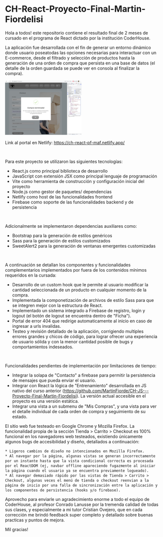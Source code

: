 # CH-React-Proyecto-Final-Martin-Fiordelisi

Hola a todos! este repositorio contiene el resultado final de 2 meses de cursado en el programa de React dictado por la institución CoderHouse.

La aplicación fue desarrollada con el fin de generar un entorno dinámico donde usuario poseatodas las opciones necesarias para interactuar con un E-commerce, desde el filtrado y selección de productos hasta la generación de una orden de compra que persista en una base de datos (el detalle de la orden guardada se puede ver en consola al finalizar la compra). 

<p><a href="https://github.com/MartinFiorde/CH-React-Proyecto-Final-Martin-Fiordelisi/blob/main/checkout.jpg?raw=true" target="_blank"><img src="https://github.com/MartinFiorde/CH-React-Proyecto-Final-Martin-Fiordelisi/blob/main/checkout.jpg?raw=true" alt="checkout" width="50%" height="50%"/></a></p>

Link al portal en Netlify: https://ch-react-pf-maf.netlify.app/

<br/>

Para este proyecto se utilizaron las siguientes tecnologías:
* React.js como principal biblioteca de desarrollo
* JavaScript con extensión JSX como principal lenguaje de programación
* Vite como herramienta de construcción y configuración inicial del proyecto
* Node.js como gestor de paquetes/ dependencias
* Netlify como host de las funcionalidades frontend
* Firebase como soporte de las funcionalidades backend y de persistencia

<br/>

Adicionalmente se implementaron dependencias auxiliares como:
* Bootstrap para la generación de estilos genéricos
* Sass para la generación de estilos customizados
* SweetAlert2 para la generación de ventanas emergentes customizadas

<br/>

A continuación se detallan los componentes y funcionalidades complementarios implementados por fuera de los contenidos mínimos requeridos en la cursada:
* Desarrollo de un custom hook que le permite al usuario modificar la cantidad seleccionada de un producto en cualquier momento de la compra.
* Implementada la componetización de archivos de estilo Sass para que se integren mejor con la estructura de React.
* Implementado un sistema integrado a Firebase de registro, login y logout (el botón de logout se encuentra dentro de "Ficha").
* Portal de error 404 que redirige automaticamente al inicio en caso de ingresar a urls invalidas. 
* Testeo y revisión detallado de la aplicación, corrigiendo multiples errores grandes y chicos de código, para lograr ofrecer una experiencia de usuario sólida y con la menor cantidad posible de bugs y comportamientos indeseados.

<br/>

Funcionalidades pendientes de implementación por limitaciones de tiempo:
* Integrar la solapa de "Contacto" a firebase para permitir la persistencia de mensajes que pueda enviar el usuario.
* Integrar con React la lógica de "Entrenamiento" desarrollada en JS nativo del curso anterior (https://github.com/MartinFiorde/CH-JS---Proyecto-Final-Martin-Fiordelisi). La versión actual accesible en el proyecto es una versión estática.
* Integrar una vista a un submenu de "Mis Compras", y una vista para ver el detalle individual de cada orden de compra y seguimiento de su estado.


El sitio web fue testeado en Google Chrome y Mozilla Firefox. La funcionalidad propia de la sección Tienda > Carrito > Checkout es 100% funcional en los navegadores web testeados, existiendo únicamente algunos bugs de accesibilidad y diseño, detallados a continuación:

    * Ligeros cambios de diseño no intencionados en Mozilla Firefox.
    * Al navegar por la página, algunas vistas se generan incorrectamente por un instante hasta que la vista condicional correcta es procesada por el ReactDOM (ej, navbar offline apareciendo fugazmente al iniciar la página cuando el usuario ya se encuentra previamente logueado).
    * Al navegar demasiado rápido por las vistas de Tienda > Carrito > Checkout, algunas veces el menú de tienda o checkout reenvian a la página de inicio por una falla de sincronización entre la aplicación y los componentes de persistencia (hooks y/o firebase).

Aprovecho para enviarle un agradecimiento enorme a todo el equipo de CoderHouse, al profesor Conrado Lanusse por la tremenda calidad de todas sus clases, y especialmente a mi tutor Cristian Ovejero, que en cada corrección me brindó feedback super completo y detallado sobre buenas practicas y puntos de mejora.

Mil gracias!